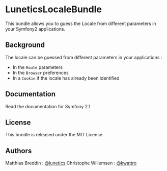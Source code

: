 # LuneticsLocaleBundle

This bundle allows you to guess the Locale from different parameters in your Symfony2 applications.

## Background

The locale can be guessed from different parameters in your applications :

* In the `Route` parameters
* In the `Browser` preferences
* In a `Cookie` if the locale has already been identified

## Documentation

Read the documentation for Symfony 2.1

## License

This bundle is released under the MIT License

## Authors

Matthias Breddin : [@lunetics](https://github.com/lunetics)
Christophe Willemsen : [@kwattro](https://github.com/kwattro)
